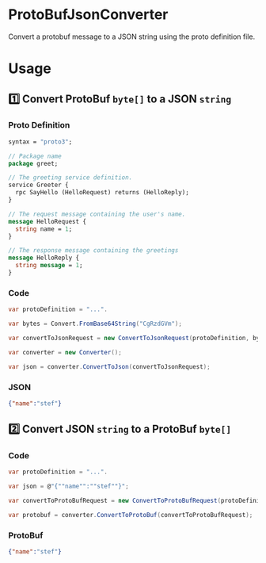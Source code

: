 # ProtoBufJsonConverter
Convert a protobuf message to a JSON string using the proto definition file.

# Usage

## :one: Convert ProtoBuf `byte[]` to a JSON `string`

### Proto Definition
``` proto
syntax = "proto3";

// Package name
package greet;

// The greeting service definition.
service Greeter {
  rpc SayHello (HelloRequest) returns (HelloReply);
}

// The request message containing the user's name.
message HelloRequest {
  string name = 1;
}

// The response message containing the greetings
message HelloReply {
  string message = 1;
}
```

### Code
``` csharp
var protoDefinition = "...".

var bytes = Convert.FromBase64String("CgRzdGVm");

var convertToJsonRequest = new ConvertToJsonRequest(protoDefinition, bytes, "greet.Greeter.SayHello");

var converter = new Converter();

var json = converter.ConvertToJson(convertToJsonRequest);
```

### JSON
``` json
{"name":"stef"}
```

## :two: Convert JSON `string` to a ProtoBuf `byte[]`
### Code
``` csharp
var protoDefinition = "...".

var json = @"{""name"":""stef""}";

var convertToProtoBufRequest = new ConvertToProtoBufRequest(protoDefinition, json, "greet.Greeter.SayHello");

var protobuf = converter.ConvertToProtoBuf(convertToProtoBufRequest);
```

### ProtoBuf
``` json
{"name":"stef"}
```
